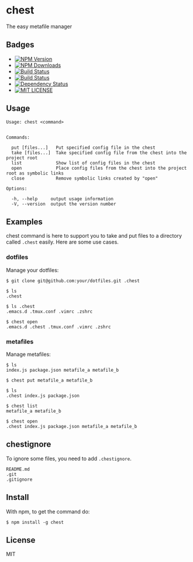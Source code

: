 # chest

The easy metafile manager

## Badges
+ [![NPM Version](http://img.shields.io/npm/v/chest.svg)](https://www.npmjs.org/package/chest)
+ [![NPM Downloads](http://img.shields.io/npm/dm/chest.svg)](https://www.npmjs.org/package/chest)
+ [![Build Status](https://api.travis-ci.org/watilde/chest.svg)](https://travis-ci.org/watilde/chest)
+ [![Build Status](https://ci.appveyor.com/api/projects/status/github/watilde/chest?svg=true)](https://ci.appveyor.com/project/watilde/chest)
+ [![Dependency Status](https://gemnasium.com/watilde/chest.svg)](https://gemnasium.com/watilde/chest)
+ [![MIT LICENSE](http://img.shields.io/npm/l/chest.svg)](https://github.com/watilde/chest/blob/master/LICENSE)

## Usage
```
Usage: chest <command>


Commands:

  put [files...]   Put specified config file in the chest
  take [files...]  Take specified config file from the chest into the project root
  list             Show list of config files in the chest
  open             Place config files from the chest into the project root as symbolic links
  close            Remove symbolic links created by "open"

Options:

  -h, --help     output usage information
  -V, --version  output the version number
```

## Examples
chest command is here to support you to take and put files to a directory called `.chest` easily. Here are some use cases.

### dotfiles
Manage your dotfiles:
```
$ git clone git@github.com:your/dotfiles.git .chest

$ ls
.chest

$ ls .chest
.emacs.d .tmux.conf .vimrc .zshrc

$ chest open
.emacs.d .chest .tmux.conf .vimrc .zshrc
```

### metafiles
Manage metafiles:
```
$ ls
index.js package.json metafile_a metafile_b

$ chest put metafile_a metafile_b

$ ls
.chest index.js package.json

$ chest list
metafile_a metafile_b

$ chest open
.chest index.js package.json metafile_a metafile_b
```

## chestignore
To ignore some files, you need to add `.chestignore`.
```
README.md
.git
.gitignore
```

## Install
With npm, to get the command do:
```
$ npm install -g chest
```
## License
MIT
